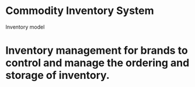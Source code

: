 # Commodity Inventory System
Inventory model
# Inventory management for brands to control and manage the ordering and storage of inventory.
